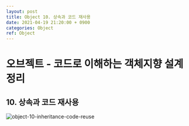 ```yaml
---
layout: post
title: Object 10. 상속과 코드 재사용
date: 2021-04-19 21:20:00 + 0900
categories: Object
ref: Object
---
```

# 오브젝트 - 코드로 이해하는 객체지향 설계 정리
## 10. 상속과 코드 재사용
![object-10-inheritance-code-reuse](https://user-images.githubusercontent.com/13375810/115237803-f3d54880-a157-11eb-99d4-8a23dd8dfa91.png)